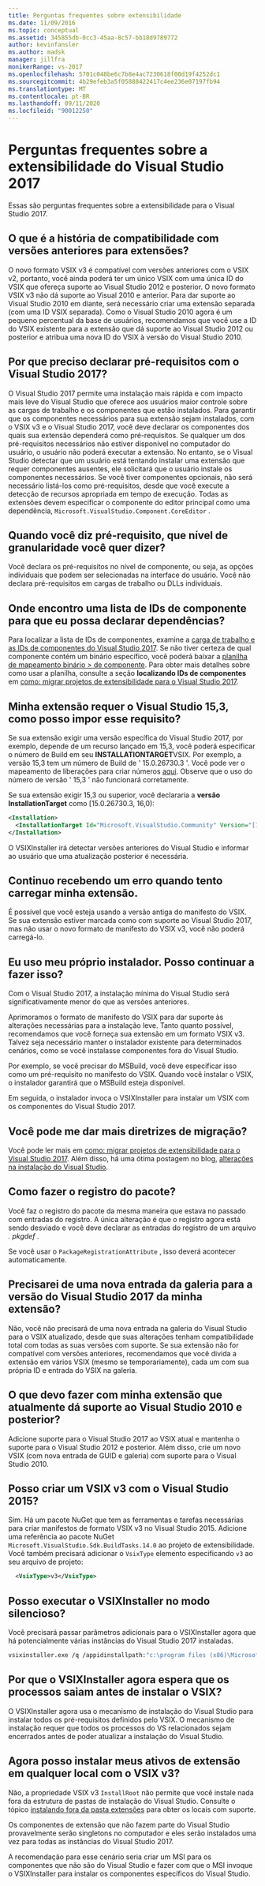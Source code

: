 ```yaml
---
title: Perguntas frequentes sobre extensibilidade
ms.date: 11/09/2016
ms.topic: conceptual
ms.assetid: 345855db-0cc3-45aa-8c57-bb18d9789772
author: kevinfansler
ms.author: madsk
manager: jillfra
monikerRange: vs-2017
ms.openlocfilehash: 5701c048be6c7b8e4ac7230618f00d19f4252dc1
ms.sourcegitcommit: 4b29efeb3a5f05888422417c4ee236e07197fb94
ms.translationtype: MT
ms.contentlocale: pt-BR
ms.lasthandoff: 09/11/2020
ms.locfileid: "90012250"
---
```

# <a name="faq-for-visual-studio-2017-extensibility"></a>Perguntas frequentes sobre a extensibilidade do Visual Studio 2017

Essas são perguntas frequentes sobre a extensibilidade para o Visual Studio 2017.

## <a name="what-is-the-backwards-compatibility-story-for-extensions"></a>O que é a história de compatibilidade com versões anteriores para extensões?

O novo formato VSIX v3 é compatível com versões anteriores com o VSIX v2, portanto, você ainda poderá ter um único VSIX com uma única ID do VSIX que ofereça suporte ao Visual Studio 2012 e posterior. O novo formato VSIX v3 não dá suporte ao Visual 2010 e anterior. Para dar suporte ao Visual Studio 2010 em diante, será necessário criar uma extensão separada (com uma ID VSIX separada). Como o Visual Studio 2010 agora é um pequeno percentual da base de usuários, recomendamos que você use a ID do VSIX existente para a extensão que dá suporte ao Visual Studio 2012 ou posterior e atribua uma nova ID do VSIX à versão do Visual Studio 2010.

## <a name="why-do-i-need-to-declare-prerequisites-with-visual-studio-2017"></a>Por que preciso declarar pré-requisitos com o Visual Studio 2017?

O Visual Studio 2017 permite uma instalação mais rápida e com impacto mais leve do Visual Studio que oferece aos usuários maior controle sobre as cargas de trabalho e os componentes que estão instalados. Para garantir que os componentes necessários para sua extensão sejam instalados, com o VSIX v3 e o Visual Studio 2017, você deve declarar os componentes dos quais sua extensão dependerá como pré-requisitos. Se qualquer um dos pré-requisitos necessários não estiver disponível no computador do usuário, o usuário não poderá executar a extensão. No entanto, se o Visual Studio detectar que um usuário está tentando instalar uma extensão que requer componentes ausentes, ele solicitará que o usuário instale os componentes necessários. Se você tiver componentes opcionais, não será necessário listá-los como pré-requisitos, desde que você execute a detecção de recursos apropriada em tempo de execução. Todas as extensões devem especificar o componente do editor principal como uma dependência, `Microsoft.VisualStudio.Component.CoreEditor` .

## <a name="when-you-say-prerequisite-what-level-of-granularity-do-you-mean"></a>Quando você diz pré-requisito, que nível de granularidade você quer dizer?

Você declara os pré-requisitos no nível de componente, ou seja, as opções individuais que podem ser selecionadas na interface do usuário. Você não declara pré-requisitos em cargas de trabalho ou DLLs individuais.

## <a name="where-do-i-find-a-list-of-component-ids-so-i-can-declare-dependencies"></a>Onde encontro uma lista de IDs de componente para que eu possa declarar dependências?

Para localizar a lista de IDs de componentes, examine a [carga de trabalho e as IDs de componentes do Visual Studio 2017](../install/workload-and-component-ids.md?view=vs-2019). Se não tiver certeza de qual componente contém um binário específico, você poderá baixar a [planilha de mapeamento binário > de componente](https://aka.ms/vs2017componentid-binaries). Para obter mais detalhes sobre como usar a planilha, consulte a seção **localizando IDs de componentes** em [como: migrar projetos de extensibilidade para o Visual Studio 2017](how-to-migrate-extensibility-projects-to-visual-studio-2017.md).

## <a name="my-extension-requires-visual-studio-153-how-do-i-enforce-that-requirement"></a>Minha extensão requer o Visual Studio 15,3, como posso impor esse requisito?

Se sua extensão exigir uma versão específica do Visual Studio 2017, por exemplo, depende de um recurso lançado em 15,3, você poderá especificar o número de Build em seu **INSTALLATIONTARGET**VSIX. Por exemplo, a versão 15,3 tem um número de Build de ' 15.0.26730.3 '. Você pode ver o mapeamento de liberações para criar números [aqui](../install/visual-studio-build-numbers-and-release-dates.md). Observe que o uso do número de versão ' 15,3 ' não funcionará corretamente.

Se sua extensão exigir 15,3 ou superior, você declararia a **versão InstallationTarget** como [15.0.26730.3, 16,0):

```xml
<Installation>
  <InstallationTarget Id="Microsoft.VisualStudio.Community" Version="[15.0.26730.3, 16.0)" />
</Installation>
```

O VSIXInstaller irá detectar versões anteriores do Visual Studio e informar ao usuário que uma atualização posterior é necessária.

## <a name="i-keep-getting-an-error-when-i-try-to-upload-my-extension"></a>Continuo recebendo um erro quando tento carregar minha extensão.

É possível que você esteja usando a versão antiga do manifesto do VSIX. Se sua extensão estiver marcada como com suporte ao Visual Studio 2017, mas não usar o novo formato de manifesto do VSIX v3, você não poderá carregá-lo.

## <a name="i-use-my-own-installer-can-i-continue-to-do-that"></a>Eu uso meu próprio instalador. Posso continuar a fazer isso?

Com o Visual Studio 2017, a instalação mínima do Visual Studio será significativamente menor do que as versões anteriores.

Aprimoramos o formato de manifesto do VSIX para dar suporte às alterações necessárias para a instalação leve. Tanto quanto possível, recomendamos que você forneça sua extensão em um formato VSIX v3. Talvez seja necessário manter o instalador existente para determinados cenários, como se você instalasse componentes fora do Visual Studio.

Por exemplo, se você precisar do MSBuild, você deve especificar isso como um pré-requisito no manifesto do VSIX. Quando você instalar o VSIX, o instalador garantirá que o MSBuild esteja disponível.

Em seguida, o instalador invoca o VSIXInstaller para instalar um VSIX com os componentes do Visual Studio 2017.

## <a name="can-you-give-me-more-migration-guidance"></a>Você pode me dar mais diretrizes de migração?

Você pode ler mais em [como: migrar projetos de extensibilidade para o Visual Studio 2017](how-to-migrate-extensibility-projects-to-visual-studio-2017.md). Além disso, há uma ótima postagem no blog, [alterações na instalação do Visual Studio](https://devblogs.microsoft.com/setup/changes-to-visual-studio-15-setup/).

## <a name="how-do-i-do-package-registration"></a>Como fazer o registro do pacote?

Você faz o registro do pacote da mesma maneira que estava no passado com entradas do registro. A única alteração é que o registro agora está sendo desviado e você deve declarar as entradas do registro de um arquivo *. pkgdef* .

Se você usar o `PackageRegistrationAttribute` , isso deverá acontecer automaticamente.

## <a name="will-i-need-a-new-gallery-entry-for-the-visual-studio-2017-version-of-my-extension"></a>Precisarei de uma nova entrada da galeria para a versão do Visual Studio 2017 da minha extensão?

Não, você não precisará de uma nova entrada na galeria do Visual Studio para o VSIX atualizado, desde que suas alterações tenham compatibilidade total com todas as suas versões com suporte. Se sua extensão não for compatível com versões anteriores, recomendamos que você divida a extensão em vários VSIX (mesmo se temporariamente), cada um com sua própria ID e entrada do VSIX na galeria.

## <a name="what-should-i-do-with-my-extension-that-currently-supports-visual-studio-2010-and-later"></a>O que devo fazer com minha extensão que atualmente dá suporte ao Visual Studio 2010 e posterior?

Adicione suporte para o Visual Studio 2017 ao VSIX atual e mantenha o suporte para o Visual Studio 2012 e posterior. Além disso, crie um novo VSIX (com nova entrada de GUID e galeria) com suporte para o Visual Studio 2010.

## <a name="can-i-build-a-vsix-v3-with-visual-studio-2015"></a>Posso criar um VSIX v3 com o Visual Studio 2015?

Sim. Há um pacote NuGet que tem as ferramentas e tarefas necessárias para criar manifestos de formato VSIX v3 no Visual Studio 2015. Adicione uma referência ao pacote NuGet `Microsoft.VisualStudio.Sdk.BuildTasks.14.0` ao projeto de extensibilidade. Você também precisará adicionar o `VsixType` elemento especificando `v3` ao seu arquivo de projeto:

```xml
  <VsixType>v3</VsixType>
```

## <a name="can-i-run-the-vsixinstaller-in-quiet-mode"></a>Posso executar o VSIXInstaller no modo silencioso?

Você precisará passar parâmetros adicionais para o VSIXInstaller agora que há potencialmente várias instâncias do Visual Studio 2017 instaladas.

```bash
vsixinstaller.exe /q /appidinstallpath:"c:\program files (x86)\Microsoft Visual Studio\2017\Enterprise\Common7\IDE\devenv.exe" /appidname:"Visual Studio" /logFile:<path to log file> /skuName:Enterprise /skuVersion:15.0.25810.0 "KendoUI.Mvc.VSPackage.vsix"
```

## <a name="why-does-the-vsixinstaller-now-wait-for-processes-to-exit-before-installing-the-vsix"></a>Por que o VSIXInstaller agora espera que os processos saiam antes de instalar o VSIX?

O VSIXInstaller agora usa o mecanismo de instalação do Visual Studio para instalar todos os pré-requisitos definidos pelo VSIX. O mecanismo de instalação requer que todos os processos do VS relacionados sejam encerrados antes de poder atualizar a instalação do Visual Studio.

## <a name="can-i-now-install-my-extension-assets-to-any-location-with-vsix-v3"></a>Agora posso instalar meus ativos de extensão em qualquer local com o VSIX v3?

Não, a propriedade VSIX v3 `InstallRoot` não permite que você instale nada fora da estrutura de pastas de instalação do Visual Studio. Consulte o tópico [instalando fora da pasta extensões](set-install-root.md) para obter os locais com suporte.

Os componentes de extensão que não fazem parte do Visual Studio provavelmente serão singletons no computador e eles serão instalados uma vez para todas as instâncias do Visual Studio 2017.

A recomendação para esse cenário seria criar um MSI para os componentes que não são do Visual Studio e fazer com que o MSI invoque o VSIXInstaller para instalar os componentes específicos do Visual Studio.